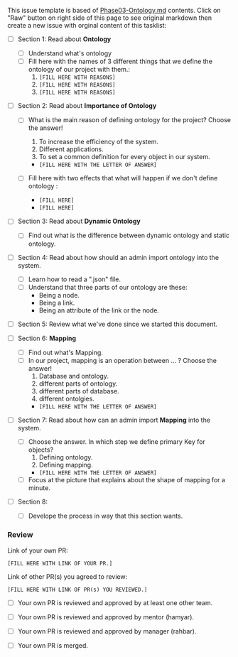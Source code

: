 This issue template is based of [Phase03-Ontology.md](https://github.com/Star-Academy/codestar-internship/blob/Phase14/Projects/Phase14-Ontology/Phase14-Ontology.md) contents.
Click on "Raw" button on right side of this page to see original markdown then create a new issue with orginal content of this tasklist:


- [ ] Section 1: Read about **Ontology**
    - [ ] Understand what's ontology
    - [ ] Fill here with the names of 3 different things that we define the ontology of our project with them.:
        1. `[FILL HERE WITH REASONS]`
        1. `[FILL HERE WITH REASONS]`
        1. `[FILL HERE WITH REASONS]`

- [ ] Section 2: Read about **Importance of Ontology**
    - [ ] What is the main reason of defining ontology for the project? Choose the answer!
        1. To increase the efficiency of the system.
        1. Different applications.
        1. To set a common definition for every object in our system.
        - `[FILL HERE WITH THE LETTER OF ANSWER]`

    - [ ] Fill here with two effects that what will happen if we don't define ontology :
        - `[FILL HERE]`
        - `[FILL HERE]`
- [ ] Section 3: Read about **Dynamic Ontology**
    - [ ] Find out what is the difference between dynamic ontology and static ontology.

- [ ] Section 4: Read about how should an admin import ontology into the system.
    - [ ] Learn how to read a ".json" file.
    - [ ] Understand that three parts of our ontology are these:
        * Being a node.
        * Being a link.
        * Being an attribute of the link or the node.

- [ ] Section 5: Review what we've done since we started this document.

- [ ] Section 6: **Mapping**
    - [ ] Find out what's Mapping.
    - [ ] In our project, mapping is an operation between ... ? Choose the answer!
        1. Database and ontology.
        1. different parts of ontology.
        1. different parts of database.
        1. different ontolgies.
        - `[FILL HERE WITH THE LETTER OF ANSWER]`

- [ ] Section 7: Read about how can an admin import **Mapping** into the system.
    - [ ] Choose the answer. In which step we define primary Key for objects?
        1. Defining ontology.
        1. Defining mapping.
        - `[FILL HERE WITH THE LETTER OF ANSWER]`
    - [ ] Focus at the picture that explains about the shape of mapping for a minute.
    
- [ ] Section 8:
    - [ ] Develope the process in way that this section wants.
### Review

Link of your own PR:

`[FILL HERE WITH LINK OF YOUR PR.]`

Link of other PR(s) you agreed to review:

`[FILL HERE WITH LINK OF PR(s) YOU REVIEWED.]`


- [ ] Your own PR is reviewed and approved by at least one other team.

- [ ] Your own PR is reviewed and approved by mentor (hamyar).

- [ ] Your own PR is reviewed and approved by manager (rahbar).

- [ ] Your own PR is merged.

